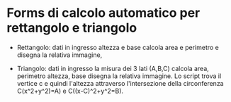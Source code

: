 # Forms di calcolo automatico per rettangolo e triangolo 

- Rettangolo:
dati in ingresso altezza e base calcola area e perimetro e disegna la relativa immagine,

- Triangolo:
dati in ingresso la misura dei 3 lati (A,B,C) calcola area, perimetro altezza, base disegna la relativa immagine.
Lo script trova il vertice c e quindi l'altezza attraverso l'intersezione della circonferenza C(x^2+y^2)=A) e C((x-C)^2+y^2=B).
